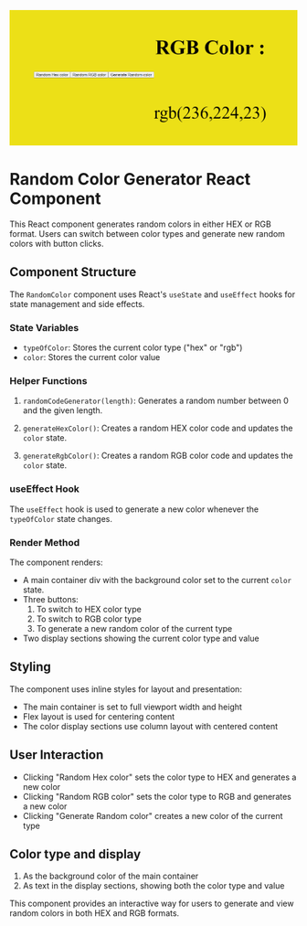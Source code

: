 
![alt text](image.png)

# Random Color Generator React Component

This React component generates random colors in either HEX or RGB format. Users can switch between color types and generate new random colors with button clicks.

## Component Structure

The `RandomColor` component uses React's `useState` and `useEffect` hooks for state management and side effects.

### State Variables

- `typeOfColor`: Stores the current color type ("hex" or "rgb")
- `color`: Stores the current color value

### Helper Functions

1. `randomCodeGenerator(length)`: Generates a random number between 0 and the given length.

2. `generateHexColor()`: Creates a random HEX color code and updates the `color` state.

3. `generateRgbColor()`: Creates a random RGB color code and updates the `color` state.

### useEffect Hook

The `useEffect` hook is used to generate a new color whenever the `typeOfColor` state changes.

### Render Method

The component renders:
- A main container div with the background color set to the current `color` state.
- Three buttons:
  1. To switch to HEX color type
  2. To switch to RGB color type
  3. To generate a new random color of the current type
- Two display sections showing the current color type and value

## Styling

The component uses inline styles for layout and presentation:
- The main container is set to full viewport width and height
- Flex layout is used for centering content
- The color display sections use column layout with centered content

## User Interaction

- Clicking "Random Hex color" sets the color type to HEX and generates a new color
- Clicking "Random RGB color" sets the color type to RGB and generates a new color
- Clicking "Generate Random color" creates a new color of the current type

## Color type and display


1. As the background color of the main container
2. As text in the display sections, showing both the color type and value

This component provides an interactive way for users to generate and view random colors in both HEX and RGB formats.

